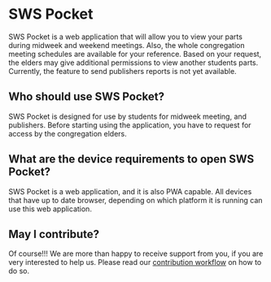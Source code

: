 # SWS Pocket

SWS Pocket is a web application that will allow you to view your parts during midweek and weekend meetings. Also, the whole congregation meeting schedules are available for your reference. Based on your request, the elders may give additional permissions to view another students parts. Currently, the feature to send publishers reports is not yet available.

## Who should use SWS Pocket?

SWS Pocket is designed for use by students for midweek meeting, and publishers. Before starting using the application, you have to request for access by the congregation elders.

## What are the device requirements to open SWS Pocket?

SWS Pocket is a web application, and it is also PWA capable. All devices that have up to date browser, depending on which platform it is running can use this web application.

## May I contribute?

Of course!!! We are more than happy to receive support from you, if you are very interested to help us. Please read our [contribution workflow](https://github.com/sws2apps/sws-pocket/blob/main/CONTRIBUTING.md) on how to do so.
